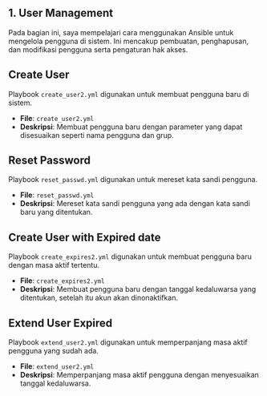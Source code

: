 ## 1. User Management

Pada bagian ini, saya mempelajari cara menggunakan Ansible untuk mengelola pengguna di sistem. Ini mencakup pembuatan, penghapusan, dan modifikasi pengguna serta pengaturan hak akses.


## Create User

Playbook `create_user2.yml` digunakan untuk membuat pengguna baru di sistem.

- **File**: `create_user2.yml`
- **Deskripsi**: Membuat pengguna baru dengan parameter yang dapat disesuaikan seperti nama pengguna dan grup.

## Reset Password

Playbook `reset_passwd.yml` digunakan untuk mereset kata sandi pengguna.

- **File**: `reset_passwd.yml`
- **Deskripsi**: Mereset kata sandi pengguna yang ada dengan kata sandi baru yang ditentukan.

## Create User with Expired date

Playbook `create_expires2.yml` digunakan untuk membuat pengguna baru dengan masa aktif tertentu.

- **File**: `create_expires2.yml`
- **Deskripsi**: Membuat pengguna baru dengan tanggal kedaluwarsa yang ditentukan, setelah itu akun akan dinonaktifkan.

## Extend User Expired

Playbook `extend_user2.yml` digunakan untuk memperpanjang masa aktif pengguna yang sudah ada.

- **File**: `extend_user2.yml`
- **Deskripsi**: Memperpanjang masa aktif pengguna dengan menyesuaikan tanggal kedaluwarsa.
